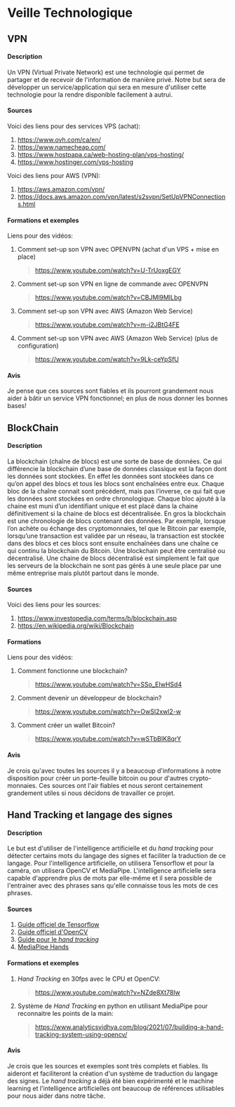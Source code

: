 # Veille Technologique

## VPN

#### Description

Un VPN (Virtual Private Network) est une technologie qui permet de partager et de recevoir de l'information de manière privé. Notre but sera de développer un service/application qui sera en mesure d'utiliser cette technologie pour la rendre disponible facilement à autrui.

#### Sources

Voici des liens pour des services VPS (achat):

1. https://www.ovh.com/ca/en/
2. https://www.namecheap.com/
3. https://www.hostpapa.ca/web-hosting-plan/vps-hosting/
4. https://www.hostinger.com/vps-hosting

Voici des liens pour AWS (VPN):

1. https://aws.amazon.com/vpn/
2. https://docs.aws.amazon.com/vpn/latest/s2svpn/SetUpVPNConnections.html

#### Formations et exemples

Liens pour des vidéos:

1. Comment set-up son VPN avec OPENVPN (achat d'un VPS + mise en place)
    > https://www.youtube.com/watch?v=U-TrUoxgEGY
2. Comment set-up son VPN en ligne de commande avec OPENVPN
    > https://www.youtube.com/watch?v=CBJMl9MILbg
3. Comment set-up son VPN avec AWS (Amazon Web Service)
    > https://www.youtube.com/watch?v=m-i2JBtG4FE
4. Comment set-up son VPN avec AWS (Amazon Web Service) (plus de configuration)
    > https://www.youtube.com/watch?v=9Lk-ceYpSfU
    

#### Avis

Je pense que ces sources sont fiables et ils pourront grandement nous aider à bâtir un service VPN fonctionnel; en plus de nous donner les bonnes bases!

## BlockChain

#### Description

La blockchain (chaîne de blocs) est une sorte de base de données. Ce qui différencie la blockchain d’une base de données classique est la façon dont les données sont stockées. En effet les données sont stockées dans ce qu’on appel des blocs et tous les blocs sont enchaînées entre eux. Chaque bloc de la chaîne connait sont précédent, mais pas l’inverse, ce qui fait que les données sont stockées en ordre chronologique. Chaque bloc ajouté à la chaine est muni d’un identifiant unique et est placé dans la chaine définitivement si la chaine de blocs est décentralisée. En gros la blockchain est une chronologie de blocs contenant des données. Par exemple, lorsque l’on achète ou échange des cryptomonnaies, tel que le Bitcoin par exemple, lorsqu’une transaction est validée par un réseau, la transaction est stockée dans des blocs et ces blocs sont ensuite enchaînées dans une chaîne ce qui continu la blockchain du Bitcoin. Une blockchain peut être centralisé ou décentralisé. Une chaine de blocs décentralisé est simplement le fait que les serveurs de la blockchain ne sont pas gérés à une seule place par une même entreprise mais plutôt partout dans le monde.

#### Sources
Voici des liens pour les sources:
1. https://www.investopedia.com/terms/b/blockchain.asp
2. https://en.wikipedia.org/wiki/Blockchain

#### Formations

Liens pour des vidéos:

1. Comment fonctionne une blockchain?
    > https://www.youtube.com/watch?v=SSo_EIwHSd4
2. Comment devenir un développeur de blockchain?
    > https://www.youtube.com/watch?v=OwSl2xwl2-w
3. Comment créer un wallet Bitcoin?
    > https://www.youtube.com/watch?v=wSTbBIK8qrY

#### Avis

Je crois qu'avec toutes les sources il y a beaucoup d'informations à notre disposition pour créer un porte-feuille bitcoin ou pour d'autres crypto-monnaies. Ces sources ont l'air fiables et nous seront certainement grandement utiles si nous décidons de travailler ce projet.

## Hand Tracking et langage des signes

#### Description

Le but est d'utiliser de l'intelligence artificielle et du _hand tracking_ pour détecter certains mots du langage des signes et faciliter la traduction de ce langage. Pour l'intelligence artificielle, on utilisera Tensorflow et pour la caméra, on utilisera OpenCV et MediaPipe. L'intelligence artificielle sera capable d'apprendre plus de mots par elle-même et il sera possible de l'entrainer avec des phrases sans qu'elle connaisse tous les mots de ces phrases.

#### Sources

1. [Guide officiel de Tensorflow](https://www.tensorflow.org/guide)
2. [Guide officiel d'OpenCV](https://docs.opencv.org/master/d6/d00/tutorial_py_root.html)
3. [Guide pour le _hand tracking_](https://google.github.io/mediapipe/solutions/hands.html)
4. [MediaPipe Hands](https://google.github.io/mediapipe/solutions/hands)

#### Formations et exemples

1. _Hand Tracking_ en 30fps avec le CPU et OpenCV:

    > https://www.youtube.com/watch?v=NZde8Xt78Iw

2. Système de _Hand Tracking_ en python en utilisant MediaPipe pour reconnaitre les points de la main:
    > https://www.analyticsvidhya.com/blog/2021/07/building-a-hand-tracking-system-using-opencv/

#### Avis

Je crois que les sources et exemples sont très complets et fiables. Ils aideront et faciliteront la création d'un système de traduction du langage des signes. Le _hand tracking_ a déjà été bien expérimenté et le machine learning et l'intelligence artificielles ont beaucoup de références utilisables pour nous aider dans notre tâche.
